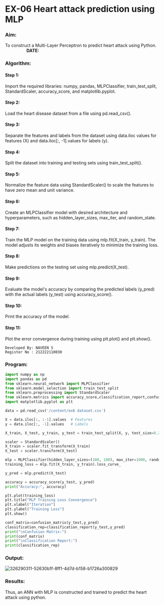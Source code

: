 # EX-06 Heart attack prediction using MLP
### Aim:
To construct a  Multi-Layer Perceptron to predict heart attack using Python. &emsp;&emsp;&emsp;&emsp;&emsp;**DATE:**
### Algorithm:
#### Step 1:
Import the required libraries: numpy, pandas, MLPClassifier, train_test_split, StandardScaler, accuracy_score, and matplotlib.pyplot.<BR>
#### Step 2:
Load the heart disease dataset from a file using pd.read_csv().<BR>
#### Step 3:
Separate the features and labels from the dataset using data.iloc values for features (X) and data.iloc[:, -1].values for labels (y).<BR>
#### Step 4:
Split the dataset into training and testing sets using train_test_split().<BR>
#### Step 5:
Normalize the feature data using StandardScaler() to scale the features to have zero mean and unit variance.<BR>
#### Step 6:
Create an MLPClassifier model with desired architecture and hyperparameters, such as hidden_layer_sizes, max_iter, and random_state.<BR>
#### Step 7:
Train the MLP model on the training data using mlp.fit(X_train, y_train). The model adjusts its weights and biases iteratively to minimize the training loss.<BR>
#### Step 8:
Make predictions on the testing set using mlp.predict(X_test).<BR>
#### Step 9:
Evaluate the model's accuracy by comparing the predicted labels (y_pred) with the actual labels (y_test) using accuracy_score().<BR>
#### Step 10:
Print the accuracy of the model.<BR>
#### Step 11:
Plot the error convergence during training using plt.plot() and plt.show().<BR>
```
Developed By: NAVEEN S
Register No : 212222110030
```
### Program:
```Python
import numpy as np                              
import pandas as pd                             
from sklearn.neural_network import MLPClassifier
from sklearn.model_selection import train_test_split
from sklearn.preprocessing import StandardScaler
from sklearn.metrics import accuracy_score,classification_report,confusion_matrix
import matplotlib.pyplot as plt

data = pd.read_csv('/content/ex6 dataset.csv')

X = data.iloc[:, :-1].values  # Features
y = data.iloc[:, -1].values   # Labels

X_train, X_test, y_train, y_test = train_test_split(X, y, test_size=0.2, random_state=42)

scaler = StandardScaler()
X_train = scaler.fit_transform(X_train)
X_test = scaler.transform(X_test)

mlp = MLPClassifier(hidden_layer_sizes=(100, 100), max_iter=1000, random_state=42)
training_loss = mlp.fit(X_train, y_train).loss_curve_

y_pred = mlp.predict(X_test)

accuracy = accuracy_score(y_test, y_pred)
print("Accuracy:", accuracy)

plt.plot(training_loss)
plt.title("MLP Training Loss Convergence")
plt.xlabel("Iteration")
plt.ylabel("Training Loss")
plt.show()

conf_matrix=confusion_matrix(y_test,y_pred)
classification_rep=classification_report(y_test,y_pred)
print("\nConfusion Matrix:")
print(conf_matrix)
print("\nClassification Report:")
print(classification_rep)

```
### Output:  
![326290311-52630b1f-8ff1-4d7d-b158-b1726a300829](https://github.com/NaveenSivamalai/EX-6-NN/assets/123792574/da8936d5-c2a3-4e6f-a3ae-89d57f4c58bf)


### Results:
Thus, an ANN with MLP is constructed and trained to predict the heart attack using python.
